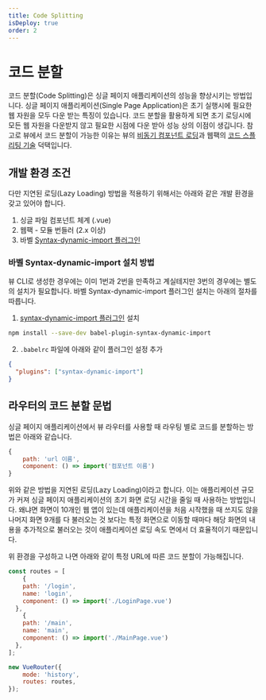 ```yaml
---
title: Code Splitting
isDeploy: true
order: 2
---
```


# 코드 분할

코드 분할(Code Splitting)은 싱글 페이지 애플리케이션의 성능을 향상시키는 방법입니다. 싱글 페이지 애플리케이션(Single Page Application)은 초기 실행시에 필요한 웹 자원을 모두 다운 받는 특징이 있습니다. 코드 분할을 활용하게 되면 초기 로딩시에 모든 웹 자원을 다운받지 않고 필요한 시점에 다운 받아 성능 상의 이점이 생깁니다. 참고로 뷰에서 코드 분할이 가능한 이유는 뷰의 [비동기 컴포넌트 로딩](https://vuejs.org/v2/guide/components-dynamic-async.html#Async-Components)과 웹팩의 [코드 스플리팅 기술](https://webpack.js.org/guides/code-splitting/) 덕택입니다.

## 개발 환경 조건

다만 지연된 로딩(Lazy Loading) 방법을 적용하기 위해서는 아래와 같은 개발 환경을 갖고 있어야 합니다.

1. 싱글 파일 컴포넌트 체계 (.vue)
2. 웹팩 - 모듈 번들러 (2.x 이상)
3. 바벨 [Syntax-dynamic-import 플러그인](https://babeljs.io/docs/plugins/syntax-dynamic-import/)

### 바벨 Syntax-dynamic-import 설치 방법

뷰 CLI로 생성한 경우에는 이미 1번과 2번을 만족하고 계실테지만 3번의 경우에는 별도의 설치가 필요합니다.
바벨 Syntax-dynamic-import 플러그인 설치는 아래의 절차를 따릅니다.

1. [syntax-dynamic-import 플러그인](https://babeljs.io/docs/plugins/syntax-dynamic-import/) 설치

```bash
npm install --save-dev babel-plugin-syntax-dynamic-import
```

2. `.babelrc` 파일에 아래와 같이 플러그인 설정 추가

```json
{
  "plugins": ["syntax-dynamic-import"]
}
```

## 라우터의 코드 분할 문법

싱글 페이지 애플리케이션에서 뷰 라우터를 사용할 때 라우팅 별로 코드를 분할하는 방법은 아래와 같습니다.

```js
{
	path: 'url 이름',
	component: () => import('컴포넌트 이름')
}
```

위와 같은 방법을 지연된 로딩(Lazy Loading)이라고 합니다. 이는 애플리케이션 규모가 커져 싱글 페이지 애플리케이션의 초기 화면 로딩 시간을 줄일 때 사용하는 방법입니다. 왜냐면 화면이 10개인 웹 앱이 있는데 애플리케이션을 처음 시작했을 때 쓰지도 않을 나머지 화면 9개를 다 불러오는 것 보다는
특정 화면으로 이동할 때마다 해당 화면의 내용을 추가적으로 불러오는 것이 애플리케이션 로딩 속도 면에서 더 효율적이기 때문입니다.



위 환경을 구성하고 나면 아래와 같이 특정 URL에 따른 코드 분할이 가능해집니다.

```js
const routes = [
	{
    path: '/login',
    name: 'login',
    component: () => import('./LoginPage.vue')
  },
	{
    path: '/main',
    name: 'main',
    component: () => import('./MainPage.vue')
  },
];

new VueRouter({
	mode: 'history',
	routes: routes,
});
```